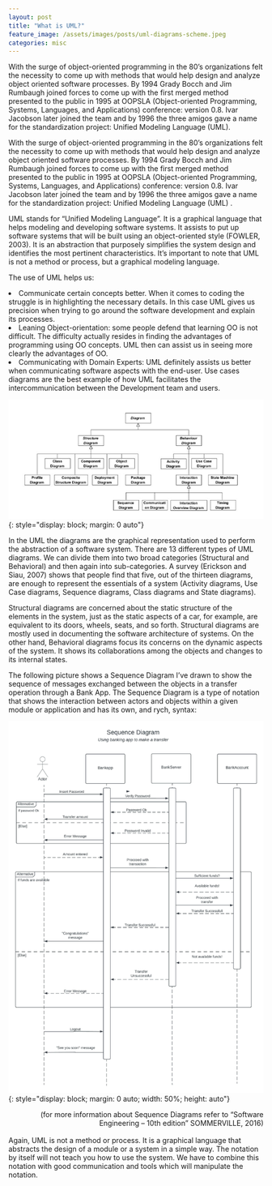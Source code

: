 ```yaml
---
layout: post
title: "What is UML?"
feature_image: /assets/images/posts/uml-diagrams-scheme.jpeg
categories: misc
---
```


With the surge of object-oriented programming in the 80’s organizations felt the necessity to come up with methods that would help design and analyze object oriented software processes. By 1994 Grady Bocch and Jim Rumbaugh joined forces to come up with the first merged method presented to the public in 1995 at OOPSLA (Object-oriented Programming, Systems, Languages, and Applications) conference: version 0.8. Ivar Jacobson later joined the team and by 1996 the three amigos gave a name for the standardization project: Unified Modeling Language (UML).

With the surge of object-oriented programming in the 80’s organizations felt the necessity to come up with methods that would help design and analyze object oriented software processes. By 1994 Grady Bocch and Jim Rumbaugh joined forces to come up with the first merged method presented to the public in 1995 at OOPSLA (Object-oriented Programming, Systems, Languages, and Applications) conference: version 0.8. Ivar Jacobson later joined the team and by 1996 the three amigos gave a name for the standardization project: Unified Modeling Language (UML) .

UML stands for “Unified Modeling Language”. It is a graphical language that helps modeling and developing software systems. It assists to put up software systems that will be built using an object-oriented style (FOWLER, 2003). It is an abstraction that purposely simplifies the system design and identifies the most pertinent characteristics. It’s important to note that UML is not a method or process, but a graphical modeling language.

The use of UML helps us:
<li>
Communicate certain concepts better. When it comes to coding the struggle is in highlighting the necessary details. In this case UML  gives us precision when trying to go around the software development and explain its processes.
</li>
<li>
Leaning Object-orientation: some people defend that learning OO is not difficult. The difficulty actually resides in finding the advantages of programming using OO concepts. UML then can assist us in seeing more clearly the advantages of OO. 
</li>
<li>
Communicating with Domain Experts: UML definitely assists us better when communicating software aspects with the end-user. Use cases diagrams are the best example of how UML facilitates the intercommunication between the Development team and users. 
  </li>


  ![Alt text](/assets/images/posts/uml-diagrams-scheme.jpeg){: style="display: block; margin: 0 auto"}


In the UML the diagrams are the graphical representation used to perform the abstraction of a software system. There are 13 different types of UML diagrams. We can divide them into two broad categories (Structural and Behavioral) and then again into sub-categories.  A survey (Erickson and Siau, 2007) shows that people find that five, out of the thirteen diagrams, are enough to represent the essentials of a system (Activity diagrams, Use Case diagrams, Sequence diagrams, Class diagrams and State diagrams).

Structural diagrams are concerned about the static structure of the elements in the system, just as the static aspects of a car, for example, are equivalent to its doors, wheels, seats, and so forth. Structural diagrams are mostly used in documenting the software architecture of systems. On the other hand, Behavioral diagrams focus its concerns on the dynamic aspects of the system. It shows its collaborations among the objects and changes to its internal states.

The following picture shows a Sequence Diagram I’ve drawn to show the sequence of messages exchanged between the objects in a transfer operation through a Bank App. The Sequence Diagram is a type of notation that shows the interaction between actors and objects within a given module or application and has its own, and rych, syntax:

  ![Alt text](/assets/images/posts/what-is-uml/sequence-diagram-gabriel.jpeg){: style="display: block; margin: 0 auto; width: 50%; height: auto"}

<div style="text-align: right">
  (for more information about Sequence Diagrams refer to “Software Engineering – 10th edition” SOMMERVILLE, 2016)
</div>
<br>
Again, UML is not a method or process. It is a graphical language that abstracts the design of a module or a system in a simple way. The notation by itself will not teach you how to use the system. We have to combine this notation with good communication and tools which will manipulate the notation. 

